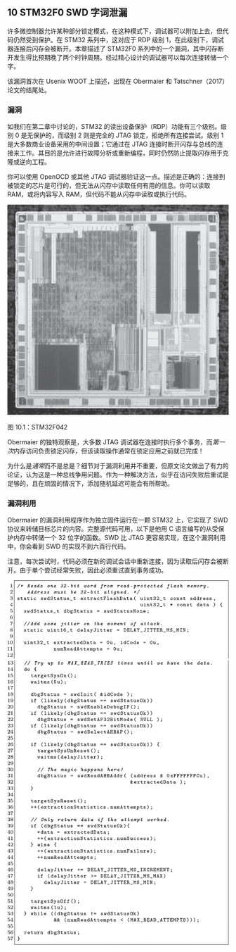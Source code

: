 ## **10  STM32F0 SWD 字词泄漏**

许多微控制器允许某种部分锁定模式，在这种模式下，调试器可以附加上去，但代码仍然受到保护。在 STM32 系列中，这对应于 RDP 级别 1，在此级别下，调试器连接后闪存会被断开。本章描述了 STM32F0 系列中的一个漏洞，其中闪存断开发生得比预期晚了两个时钟周期。经过精心设计的调试器可以每次连接转储一个字。

该漏洞首次在 Usenix WOOT 上描述，出现在 Obermaier 和 Tatschner（2017）论文的结尾处。

### **漏洞**

如我们在第二章中讨论的，STM32 的读出设备保护（RDP）功能有三个级别。级别 0 是无保护的，而级别 2 则是完全的 JTAG 锁定，拒绝所有连接尝试。级别 1 是大多数商业设备采用的中间设置；它通过在 JTAG 连接时断开闪存与总线的连接来工作。其目的是允许进行故障分析或重新编程，同时仍然防止提取闪存用于克隆或逆向工程。

你可以使用 OpenOCD 或其他 JTAG 调试器验证这一点。描述是正确的：连接到被锁定的芯片是可行的，但无法从闪存中读取任何有用的信息。你可以读取 RAM，或将内容写入 RAM，但代码不能从闪存中读取或执行代码。

![Image](img/f0106-01.jpg)

图 10.1：STM32F042

Obermaier 的独特观察是，大多数 JTAG 调试器在连接时执行多个事务，而*第一次*内存访问负责锁定闪存，但该读取操作通常在锁定应用之前就已完成！

为什么是*通常*而不是总是？细节对于漏洞利用并不重要，但原文论文做出了有力的论证，认为这是一种总线争用问题。作为一种解决方法，似乎在访问失败后重试是足够的，且在顽固的情况下，添加随机延迟可能会有所帮助。

### **漏洞利用**

Obermaier 的漏洞利用程序作为独立固件运行在一颗 STM32 上，它实现了 SWD 协议来转储目标芯片的内容。完整源代码可用，以下是他用 C 语言编写的从受保护内存中转储一个 32 位字的函数。SWD 比 JTAG 更容易实现，在这个漏洞利用中，你会看到 SWD 的实现不到六百行代码。

注意，每次尝试时，代码必须在新的调试会话中重新连接，因为读取后闪存会被断开。由于单个尝试经常失败，因此必须重试直到事务成功。

![Image](img/f0107-01.jpg)![Image](img/f0108-01.jpg)
